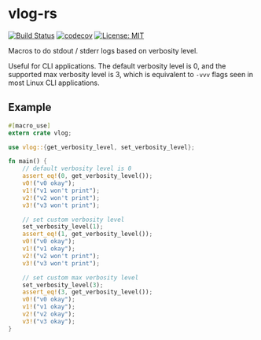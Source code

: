 # vlog-rs

[![Build Status](https://travis-ci.org/guangie88/vlog-rs.svg?branch=master)](https://travis-ci.org/guangie88/vlog-rs)
[![codecov](https://codecov.io/gh/guangie88/vlog-rs/branch/master/graph/badge.svg)](https://codecov.io/gh/guangie88/vlog-rs)
[![License: MIT](https://img.shields.io/badge/License-MIT-yellow.svg)](https://opensource.org/licenses/MIT)

Macros to do stdout / stderr logs based on verbosity level.

Useful for CLI applications. The default verbosity level is 0, and the supported
max verbosity level is 3, which is equivalent to `-vvv` flags seen in most Linux
CLI applications.

## Example

```rust
#[macro_use]
extern crate vlog;

use vlog::{get_verbosity_level, set_verbosity_level};

fn main() {
    // default verbosity level is 0
    assert_eq!(0, get_verbosity_level());
    v0!("v0 okay");
    v1!("v1 won't print");
    v2!("v2 won't print");
    v3!("v3 won't print");

    // set custom verbosity level
    set_verbosity_level(1);
    assert_eq!(1, get_verbosity_level());
    v0!("v0 okay");
    v1!("v1 okay");
    v2!("v2 won't print");
    v3!("v3 won't print");

    // set custom max verbosity level
    set_verbosity_level(3);
    assert_eq!(3, get_verbosity_level());
    v0!("v0 okay");
    v1!("v1 okay");
    v2!("v2 okay");
    v3!("v3 okay");
}
```
